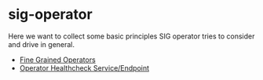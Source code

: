 # sig-operator

Here we want to collect some basic principles SIG operator tries to consider and
drive in general.

- [Fine Grained Operators](fine_grained_operators.md)
- [Operator Healthcheck Service/Endpoint](operator_healthchecks.md)
